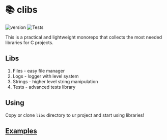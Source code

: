 # 📚 clibs

![version](https://img.shields.io/badge/dynamic/json?label=version&url=https://raw.githubusercontent.com/KoP3YkA/clibs/main/version.json&query=$.version&color=blue)
![Tests](https://github.com/KoP3YkA/clibs/actions/workflows/test.yml/badge.svg)

This is a practical and lightweight monorepo that collects the most needed libraries for C projects.

## Libs

1) Files - easy file manager
2) Logs - logger with level system
3) Strings - higher level string manipulation
4) Tests - advanced tests library

## Using

Copy or clone `libs` directory to ur project and start using libraries!

## [Examples](https://github.com/KoP3YkA/clibs/blob/main/examples/examples.c)